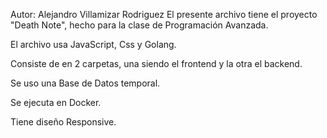 Autor: Alejandro Villamizar Rodriguez
El presente archivo tiene el proyecto "Death Note", hecho para la clase de Programación Avanzada.

El archivo usa JavaScript, Css y Golang. 

Consiste de en 2 carpetas, una siendo el frontend y la otra el backend. 

Se uso una Base de Datos temporal. 

Se ejecuta en Docker. 

Tiene diseño Responsive. 

